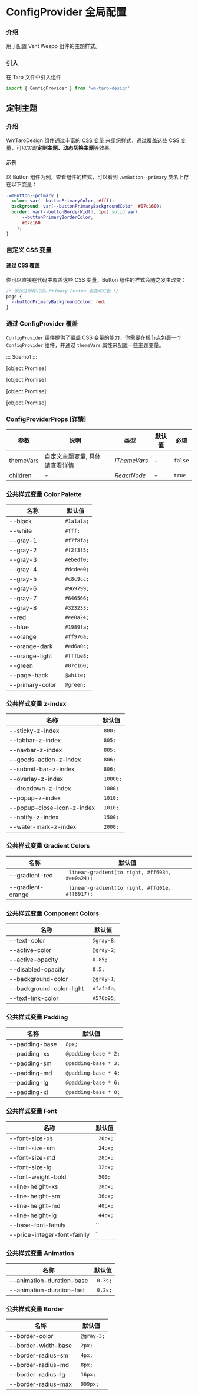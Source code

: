 # ConfigProvider 全局配置

### 介绍

用于配置 Vant Weapp 组件的主题样式。

### 引入

在 Taro 文件中引入组件

```js
import { ConfigProvider } from 'wm-taro-design'
```

## 定制主题

### 介绍

WmTaroDesign 组件通过丰富的 [CSS 变量](https://developer.mozilla.org/zh-CN/docs/Web/CSS/Using_CSS_custom_properties) 来组织样式，通过覆盖这些 CSS 变量，可以实现**定制主题、动态切换主题**等效果。

#### 示例

以 Button 组件为例，查看组件的样式，可以看到 `.wmButton--primary` 类名上存在以下变量：

```css
.wmButton--primary {
  color: var(--buttonPrimaryColor, #fff);
  background: var(--buttonPrimaryBackgroundColor, #07c160);
  border: var(--buttonBorderWidth, 1px) solid var(
      --buttonPrimaryBorderColor,
      #07c160
    );
}
```

### 自定义 CSS 变量

#### 通过 CSS 覆盖

你可以直接在代码中覆盖这些 CSS 变量，Button 组件的样式会随之发生改变：

```css
/* 添加这段样式后，Primary Button 会变成红色 */
page {
  --buttonPrimaryBackgroundColor: red;
}
```

### 通过 ConfigProvider 覆盖

`ConfigProvider` 组件提供了覆盖 CSS 变量的能力，你需要在根节点包裹一个 `ConfigProvider` 组件，并通过 `themeVars` 属性来配置一些主题变量。

::: $demo1 :::

[object Promise]

[object Promise]

[object Promise]

[object Promise]

### ConfigProviderProps [[详情]](https://github.com/AntmJS/vantui/tree/main/packages/vantui/types/config-provider.d.ts)

| 参数      | 说明                           | 类型                          | 默认值 | 必填    |
| --------- | ------------------------------ | ----------------------------- | ------ | ------- |
| themeVars | 自定义主题变量, 具体请查看详情 | _&nbsp;&nbsp;IThemeVars<br/>_ | -      | `false` |
| children  | -                              | _&nbsp;&nbsp;ReactNode<br/>_  | -      | `true`  |

### 公共样式变量 Color Palette

| 名称            | 默认值      |
| --------------- | ----------- |
| --black         | ` #1a1a1a;` |
| --white         | ` #fff;`    |
| --gray-1        | ` #f7f8fa;` |
| --gray-2        | ` #f2f3f5;` |
| --gray-3        | ` #ebedf0;` |
| --gray-4        | ` #dcdee0;` |
| --gray-5        | ` #c8c9cc;` |
| --gray-6        | ` #969799;` |
| --gray-7        | ` #646566;` |
| --gray-8        | ` #323233;` |
| --red           | ` #ee0a24;` |
| --blue          | ` #1989fa;` |
| --orange        | ` #ff976a;` |
| --orange-dark   | ` #ed6a0c;` |
| --orange-light  | ` #fffbe8;` |
| --green         | ` #07c160;` |
| --page-back     | ` @white;`  |
| --primary-color | ` @green;`  |

### 公共样式变量 z-index

| 名称                       | 默认值    |
| -------------------------- | --------- |
| --sticky-z-index           | ` 800;`   |
| --tabbar-z-index           | ` 805;`   |
| --navbar-z-index           | ` 805;`   |
| --goods-action-z-index     | ` 806;`   |
| --submit-bar-z-index       | ` 806;`   |
| --overlay-z-index          | ` 10000;` |
| --dropdown-z-index         | ` 1000;`  |
| --popup-z-index            | ` 1010;`  |
| --popup-close-icon-z-index | ` 1010;`  |
| --notify-z-index           | ` 1500;`  |
| --water-mark-z-index       | ` 2000;`  |

### 公共样式变量 Gradient Colors

| 名称              | 默认值                                          |
| ----------------- | ----------------------------------------------- |
| --gradient-red    | ` linear-gradient(to right, #ff6034, #ee0a24);` |
| --gradient-orange | ` linear-gradient(to right, #ffd01e, #ff8917);` |

### 公共样式变量 Component Colors

| 名称                     | 默认值      |
| ------------------------ | ----------- |
| --text-color             | ` @gray-8;` |
| --active-color           | ` @gray-2;` |
| --active-opacity         | ` 0.85;`    |
| --disabled-opacity       | ` 0.5;`     |
| --background-color       | ` @gray-1;` |
| --background-color-light | ` #fafafa;` |
| --text-link-color        | ` #576b95;` |

### 公共样式变量 Padding

| 名称           | 默认值                |
| -------------- | --------------------- |
| --padding-base | ` 8px;`               |
| --padding-xs   | ` @padding-base * 2;` |
| --padding-sm   | ` @padding-base * 3;` |
| --padding-md   | ` @padding-base * 4;` |
| --padding-lg   | ` @padding-base * 6;` |
| --padding-xl   | ` @padding-base * 8;` |

### 公共样式变量 Font

| 名称                        | 默认值   |
| --------------------------- | -------- |
| --font-size-xs              | ` 20px;` |
| --font-size-sm              | ` 24px;` |
| --font-size-md              | ` 28px;` |
| --font-size-lg              | ` 32px;` |
| --font-weight-bold          | ` 500;`  |
| --line-height-xs            | ` 28px;` |
| --line-height-sm            | ` 36px;` |
| --line-height-md            | ` 40px;` |
| --line-height-lg            | ` 44px;` |
| --base-font-family          | ``       |
| --price-integer-font-family | ``       |

### 公共样式变量 Animation

| 名称                      | 默认值   |
| ------------------------- | -------- |
| --animation-duration-base | ` 0.3s;` |
| --animation-duration-fast | ` 0.2s;` |

### 公共样式变量 Border

| 名称                | 默认值      |
| ------------------- | ----------- |
| --border-color      | ` @gray-3;` |
| --border-width-base | ` 2px;`     |
| --border-radius-sm  | ` 4px;`     |
| --border-radius-md  | ` 8px;`     |
| --border-radius-lg  | ` 16px;`    |
| --border-radius-max | ` 999px;`   |
